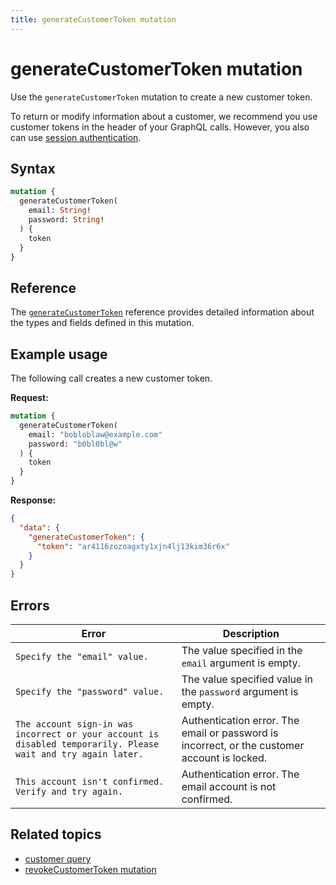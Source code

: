 ```yaml
---
title: generateCustomerToken mutation
---
```


# generateCustomerToken mutation

Use the `generateCustomerToken` mutation to create a new customer token.

To return or modify information about a customer, we recommend you use customer tokens in the header of your GraphQL calls. However, you also can use [session authentication](https://developer.adobe.com/commerce/webapi/get-started/authentication/gs-authentication-session).

## Syntax

```graphql
mutation {
  generateCustomerToken(
    email: String!
    password: String!
  ) {
    token
  }
}
```

## Reference

The [`generateCustomerToken`](https://developer.adobe.com/commerce/webapi/graphql-api/index.html#mutation-generateCustomerToken) reference provides detailed information about the types and fields defined in this mutation.

## Example usage

The following call creates a new customer token.

**Request:**

```graphql
mutation {
  generateCustomerToken(
    email: "bobloblaw@example.com"
    password: "b0bl0bl@w"
  ) {
    token
  }
}
```

**Response:**

```json
{
  "data": {
    "generateCustomerToken": {
      "token": "ar4116zozoagxty1xjn4lj13kim36r6x"
    }
  }
}
```

## Errors

Error | Description
--- | ---
`Specify the "email" value.` | The value specified in the `email` argument is empty.
`Specify the "password" value.` | The value specified value in the `password` argument is empty.
`The account sign-in was incorrect or your account is disabled temporarily. Please wait and try again later.` | Authentication error. The email or password is incorrect, or the customer account is locked.
`This account isn't confirmed. Verify and try again.` | Authentication error. The email account is not confirmed.

## Related topics

*  [customer query](../queries/customer.md)
*  [revokeCustomerToken mutation](revoke-token.md)
